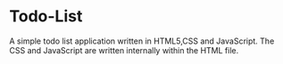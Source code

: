 # Todo-List
A simple todo list application written in HTML5,CSS and JavaScript.
The CSS and JavaScript are written internally within the HTML file.

